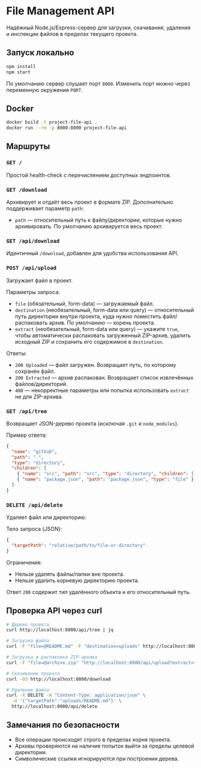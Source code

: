 # File Management API

Надёжный Node.js/Express-сервер для загрузки, скачивания, удаления и инспекции файлов в пределах текущего проекта.

## Запуск локально

```bash
npm install
npm start
```

По умолчанию сервер слушает порт `8000`. Изменить порт можно через переменную окружения `PORT`.

## Docker

```bash
docker build -t project-file-api .
docker run --rm -p 8000:8000 project-file-api
```

## Маршруты

### `GET /`
Простой health-check с перечислением доступных эндпоинтов.

### `GET /download`
Архивирует и отдаёт весь проект в формате ZIP. Дополнительно поддерживает параметр `path`:

- `path` — относительный путь к файлу/директории, которые нужно архивировать. По умолчанию архивируется весь проект.

### `GET /api/download`
Идентичный `/download`, добавлен для удобства использования API.

### `POST /api/upload`
Загружает файл в проект.

Параметры запроса:

- `file` (обязательный, form-data) — загружаемый файл.
- `destination` (необязательный, form-data или query) — относительный путь директории внутри проекта, куда нужно поместить файл/распаковать архив. По умолчанию — корень проекта.
- `extract` (необязательный, form-data или query) — укажите `true`, чтобы автоматически распаковать загруженный ZIP-архив, удалить исходный ZIP и сохранить его содержимое в `destination`.

Ответы:

- `200 Uploaded` — файл загружен. Возвращает путь, по которому сохранён файл.
- `200 Extracted` — архив распакован. Возвращает список извлечённых файлов/директорий.
- `400` — некорректные параметры или попытка использовать `extract` не для ZIP-архива.

### `GET /api/tree`
Возвращает JSON-дерево проекта (исключая `.git` и `node_modules`).

Пример ответа:

```json
{
  "name": "github",
  "path": ".",
  "type": "directory",
  "children": [
    { "name": "src", "path": "src", "type": "directory", "children": [] },
    { "name": "package.json", "path": "package.json", "type": "file" }
  ]
}
```

### `DELETE /api/delete`
Удаляет файл или директорию.

Тело запроса (JSON):

```json
{
  "targetPath": "relative/path/to/file-or-directory"
}
```

Ограничения:

- Нельзя удалять файлы/папки вне проекта.
- Нельзя удалить корневую директорию проекта.

Ответ `200` содержит тип удалённого объекта и его относительный путь.

## Проверка API через curl

```bash
# Дерево проекта
curl http://localhost:8000/api/tree | jq

# Загрузка файла
curl -F "file=@README.md" -F "destination=uploads" http://localhost:8000/api/upload

# Загрузка и распаковка ZIP-архива
curl -F "file=@archive.zip" "http://localhost:8000/api/upload?extract=true"

# Скачивание проекта
curl -OJ http://localhost:8000/download

# Удаление файла
curl -X DELETE -H "Content-Type: application/json" \
  -d '{"targetPath":"uploads/README.md"}' \
  http://localhost:8000/api/delete
```

## Замечания по безопасности

- Все операции происходят строго в пределах корня проекта.
- Архивы проверяются на наличие попыток выйти за пределы целевой директории.
- Символические ссылки игнорируются при построении дерева.
